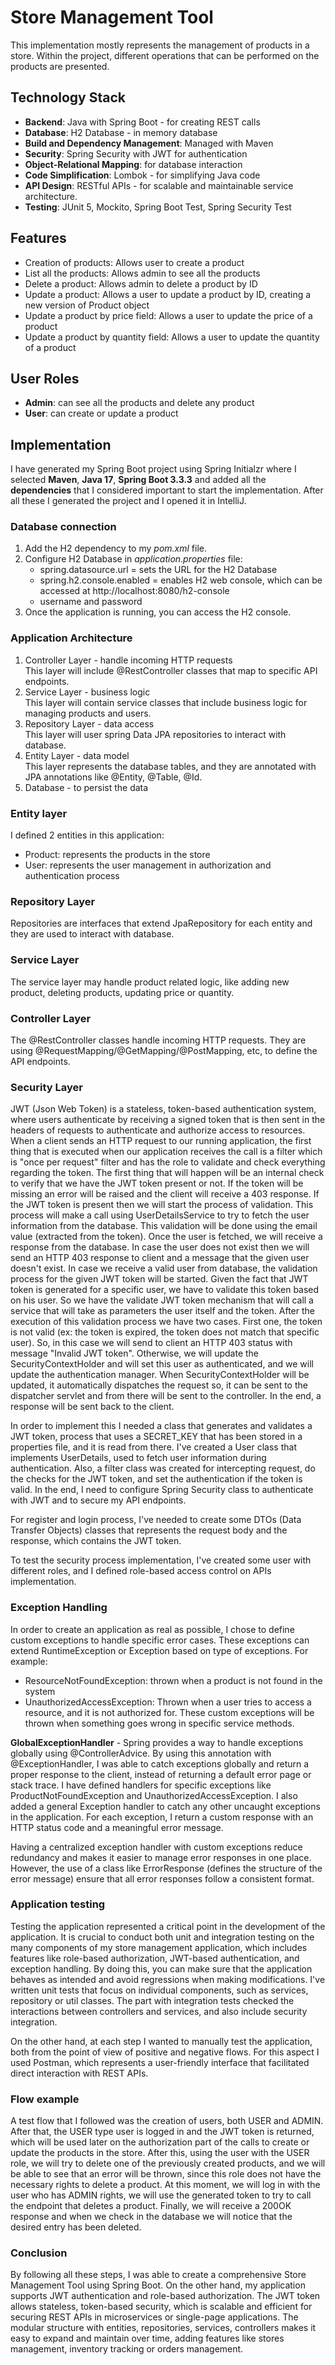 # Store Management Tool

This implementation mostly represents the management of products in a store. Within the project, different operations that can be performed on the products are presented.

## Technology Stack

- **Backend**: Java with Spring Boot - for creating REST calls
- **Database**: H2 Database - in memory database
- **Build and Dependency Management**: Managed with Maven
- **Security**: Spring Security with JWT for authentication
- **Object-Relational Mapping**: for database interaction
- **Code Simplification**: Lombok - for simplifying Java code
- **API Design**: RESTful APIs - for scalable and maintainable service architecture.
- **Testing**: JUnit 5, Mockito, Spring Boot Test, Spring Security Test

## Features

- Creation of products: Allows user to create a product
- List all the products: Allows admin to see all the products
- Delete a product: Allows admin to delete a product by ID
- Update a product: Allows a user to update a product by ID, creating a new version of Product object
- Update a product by price field: Allows a user to update the price of a product
- Update a product by quantity field: Allows a user to update the quantity of a product

## User Roles

- **Admin**: can see all the products and delete any product
- **User**: can create or update a product

## Implementation

I have generated my Spring Boot project using Spring Initialzr where I selected **Maven**, **Java 17**, **Spring Boot 3.3.3** and added all the **dependencies** that I considered important to start the implementation.
After all these I generated the project and I opened it in IntelliJ. 

### Database connection

1. Add the H2 dependency to my _pom.xml_ file.
2. Configure H2 Database in _application.properties_ file:
    - spring.datasource.url = sets the URL for the H2 Database
    - spring.h2.console.enabled = enables H2 web console, which can be accessed at http://localhost:8080/h2-console
    - username and password
3. Once the application is running, you can access the H2 console.

### Application Architecture

1. Controller Layer - handle incoming HTTP requests\
This layer will include @RestController classes that map to specific API endpoints.
2. Service Layer - business logic\
This layer will contain service classes that include business logic for managing products and users.
3. Repository Layer - data access\
This layer will user spring Data JPA repositories to interact with database.
4. Entity Layer - data model\
This layer represents the database tables, and they are annotated with JPA annotations like @Entity, @Table, @Id.
5. Database - to persist the data

### Entity layer
I defined 2 entities in this application:
 - Product: represents the products in the store
 - User: represents the user management in authorization and authentication process

### Repository Layer
Repositories are interfaces that extend JpaRepository for each entity and they are used to interact with database.

### Service Layer
The service layer may handle product related logic, like adding new product, deleting products, updating price or quantity.

### Controller Layer
The @RestController classes handle incoming HTTP requests. They are using @RequestMapping/@GetMapping/@PostMapping, etc, to define the API endpoints.

### Security Layer
JWT (Json Web Token) is a stateless, token-based authentication system, where users authenticate by receiving a signed token that is then sent in the headers of requests to authenticate and authorize access to resources.
When a client sends an HTTP request to our running application, the first thing that is executed when our application receives the call is a filter which is "once per request" filter and has the role to validate and check everything regarding the token.
The first thing that will happen will be an internal check to verify that we have the JWT token present or not. If the token will be missing an error will be raised and the client will receive a 403 response.
If the JWT token is present then we will start the process of validation. This process will make a call using UserDetailsService to try to fetch the user information from the database. This validation will be done using the email value (extracted from the token).
Once the user is fetched, we will receive a response from the database. In case the user does not exist then we will send an HTTP 403 response to client and a message that the given user doesn't exist.
In case we receive a valid user from database, the validation process for the given JWT token will be started.
Given the fact that JWT token is generated for a specific user, we have to validate this token based on his user.
So we have the validate JWT token mechanism that will call a service that will take as parameters the user itself and the token.
After the execution of this validation process we have two cases. First one, the token is not valid (ex: the token is expired, the token does not match that specific user). So, in this case we will send to client an HTTP 403 status with message "Invalid JWT token".
Otherwise, we will update the SecurityContextHolder and will set this user as authenticated, and we will update the authentication manager. 
When SecurityContextHolder will be updated, it automatically dispatches the request so, it can be sent to the dispatcher servlet and from there will be sent to the controller. 
In the end, a response will be sent back to the client.

In order to implement this I needed a class that generates and validates a JWT token, process that uses a SECRET_KEY that has been stored in a properties file, and it is read from there.
I've created a User class that implements UserDetails, used to fetch user information during authentication.
Also, a filter class was created for intercepting request, do the checks for the JWT token, and set the authentication if the token is valid.
In the end, I need to configure Spring Security class to authenticate with JWT and to secure my API endpoints.

For register and login process, I've needed to create some DTOs (Data Transfer Objects) classes that represents the request body and the response, which contains the JWT token.

To test the security process implementation, I've created some user with different roles, and I defined role-based access control on APIs implementation.

### Exception Handling
In order to create an application as real as possible, I chose to define custom exceptions to handle specific error cases. These exceptions can extend RuntimeException or Exception based on type of exceptions.
For example:
   - ResourceNotFoundException: thrown when a product is not found in the system
   - UnauthorizedAccessException: Thrown when a user tries to access a resource, and it is not authorized for.
These custom exceptions will be thrown when something goes wrong in specific service methods.

**GlobalExceptionHandler** - Spring provides a way to handle exceptions globally using @ControllerAdvice. By using this annotation with @ExceptionHandler, I was able to catch exceptions globally and return a proper response to the client, instead of returning a default error page or stack trace.
I have defined handlers for specific exceptions like ProductNotFoundException and UnauthorizedAccessException.
I also added a general Exception handler to catch any other uncaught exceptions in the application.
For each exception, I return a custom response with an HTTP status code and a meaningful error message.

Having a centralized exception handler with custom exceptions reduce redundancy and makes it easier to manage error responses in one place.
However, the use of a class like ErrorResponse (defines the structure of the error message) ensure that all error responses follow a consistent format.

### Application testing
Testing the application represented a critical point in the development of the application.
It is crucial to conduct both unit and integration testing on the many components of my store management application, which includes features like role-based authorization, JWT-based authentication, and exception handling. By doing this, you can make sure that the application behaves as intended and avoid regressions when making modifications.
I've written unit tests that focus on individual components, such as services, repository or util classes.
The part with integration tests checked the interactions between controllers and services, and also include security integration.

On the other hand, at each step I wanted to manually test the application, both from the point of view of positive and negative flows. For this aspect I used Postman, which represents a user-friendly interface that facilitated direct interaction with REST APIs.

### Flow example
A test flow that I followed was the creation of users, both USER and ADMIN. After that, the USER type user is logged in and the JWT token is returned, which will be used later on the authorization part of the calls to create or update the products in the store.
After this, using the user with the USER role, we will try to delete one of the previously created products, and we will be able to see that an error will be thrown, since this role does not have the necessary rights to delete a product. At this moment, we will log in with the user who has ADMIN rights, we will use the generated token to try to call the endpoint that deletes a product. Finally, we will receive a 200OK response and when we check in the database we will notice that the desired entry has been deleted.

### Conclusion
By following all these steps, I was able to create a comprehensive Store Management Tool using Spring Boot.
On the other hand, my application supports JWT authentication and role-based authorization. The JWT token allows stateless, token-based security, which is scalable and efficient for securing REST APIs in microservices or single-page applications.
The modular structure with entities, repositories, services, controllers makes it easy to expand and maintain over time, adding features like stores management, inventory tracking or orders management.